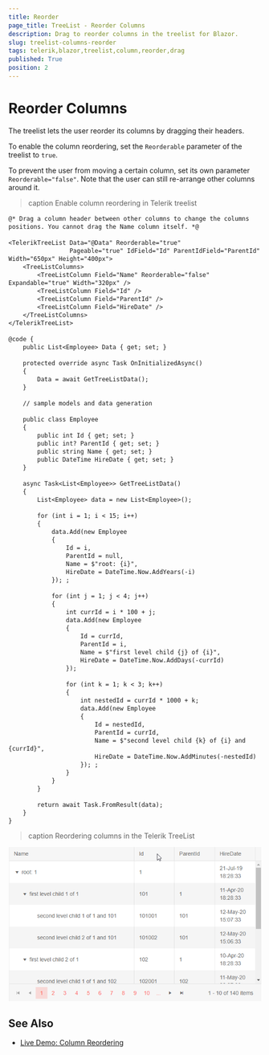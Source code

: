 ```yaml
---
title: Reorder
page_title: TreeList - Reorder Columns
description: Drag to reorder columns in the treelist for Blazor.
slug: treelist-columns-reorder
tags: telerik,blazor,treelist,column,reorder,drag
published: True
position: 2
---
```


# Reorder Columns

The treelist lets the user reorder its columns by dragging their headers.

To enable the column reordering, set the `Reorderable` parameter of the treelist to `true`.

To prevent the user from moving a certain column, set its own parameter `Reorderable="false"`. Note that the user can still re-arrange other columns around it.

>caption Enable column reordering in Telerik treelist

````CSHTML
@* Drag a column header between other columns to change the columns positions. You cannot drag the Name column itself. *@

<TelerikTreeList Data="@Data" Reorderable="true"
                 Pageable="true" IdField="Id" ParentIdField="ParentId" Width="650px" Height="400px">
    <TreeListColumns>
        <TreeListColumn Field="Name" Reorderable="false" Expandable="true" Width="320px" />
        <TreeListColumn Field="Id" />
        <TreeListColumn Field="ParentId" />
        <TreeListColumn Field="HireDate" />
    </TreeListColumns>
</TelerikTreeList>

@code {
    public List<Employee> Data { get; set; }

    protected override async Task OnInitializedAsync()
    {
        Data = await GetTreeListData();
    }

    // sample models and data generation

    public class Employee
    {
        public int Id { get; set; }
        public int? ParentId { get; set; }
        public string Name { get; set; }
        public DateTime HireDate { get; set; }
    }

    async Task<List<Employee>> GetTreeListData()
    {
        List<Employee> data = new List<Employee>();

        for (int i = 1; i < 15; i++)
        {
            data.Add(new Employee
            {
                Id = i,
                ParentId = null,
                Name = $"root: {i}",
                HireDate = DateTime.Now.AddYears(-i)
            }); ;

            for (int j = 1; j < 4; j++)
            {
                int currId = i * 100 + j;
                data.Add(new Employee
                {
                    Id = currId,
                    ParentId = i,
                    Name = $"first level child {j} of {i}",
                    HireDate = DateTime.Now.AddDays(-currId)
                });

                for (int k = 1; k < 3; k++)
                {
                    int nestedId = currId * 1000 + k;
                    data.Add(new Employee
                    {
                        Id = nestedId,
                        ParentId = currId,
                        Name = $"second level child {k} of {i} and {currId}",
                        HireDate = DateTime.Now.AddMinutes(-nestedId)
                    }); ;
                }
            }
        }

        return await Task.FromResult(data);
    }
}
````

>caption Reordering columns in the Telerik TreeList

![Reorder columns in the telerik treelist](images/column-reorder.gif)



## See Also

  * [Live Demo: Column Reordering](https://demos.telerik.com/blazor-ui/treelist/column-reordering)
